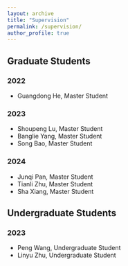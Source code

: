```yaml
---
layout: archive
title: "Supervision"
permalink: /supervision/
author_profile: true
---
```


## Graduate Students
### 2022
* Guangdong He, Master Student

### 2023
* Shoupeng Lu, Master Student
* Banglie Yang, Master Student
* Song Bao, Master Student

### 2024
* Junqi Pan, Master Student
* Tianli Zhu, Master Student
* Sha Xiang, Master Student

## Undergraduate Students
### 2023
* Peng Wang, Undergraduate Student
* Linyu Zhu, Undergraduate Student